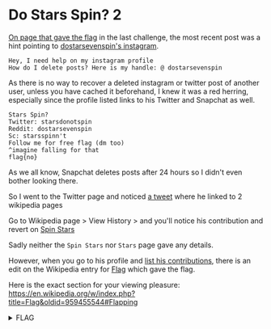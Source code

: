 # Do Stars Spin? 2

[On page that gave the flag](https://web.archive.org/web/20200527041338/https://www.reddit.com/user/dostarsevenspin/) in the last challenge, the most recent post was a hint pointing to [dostarsevenspin's instagram](http://instagram.com/dostarsevenspin).

```
Hey, I need help on my instagram profile
How do I delete posts? Here is my handle: @ dostarsevenspin
```

As there is no way to recover a deleted instagram or twitter post of another user, unless you have cached it beforehand, I knew it was a red herring, especially since the profile listed links to his Twitter and Snapchat as well.

```
Stars Spin?
Twitter: starsdonotspin
Reddit: dostarsevenspin
Sc: starsspinn't
Follow me for free flag (dm too)
^imagine falling for that
flag{no}
```

As we all know, Snapchat deletes posts after 24 hours so I didn't even bother looking there.

So I went to the Twitter page and noticed [a tweet](https://twitter.com/starsdonotspin/status/1266119748737290242) where he linked to 2 wikipedia pages

Go to Wikipedia page > View History > and you'll notice his contribution and revert on [Spin Stars](https://en.wikipedia.org/w/index.php?title=Spin_Star&action=history)

Sadly neither the `Spin Stars` nor `Stars` page gave any details.

However, when you go to his profile and [list his contributions](https://en.wikipedia.org/wiki/Special:Contributions/Dostarsspin), there is an edit on the Wikipedia entry for [Flag](https://en.wikipedia.org/w/index.php?title=Flag&oldid=959455544) which gave the flag.

Here is the exact section for your viewing pleasure:     
https://en.wikipedia.org/w/index.php?title=Flag&oldid=959455544#Flapping

<details>
  <summary>FLAG</summary>
  
flag{te3_6ov3rnM3n7_i5_h1d1ng_1nf0!}
</details>

